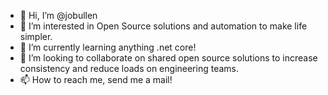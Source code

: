 - 👋 Hi, I’m @jobullen
- 👀 I’m interested in Open Source solutions and automation to make life simpler. 
- 🌱 I’m currently learning anything .net core!
- 💞️ I’m looking to collaborate on shared open source solutions to increase consistency and reduce loads on engineering teams.
- 📫 How to reach me, send me a mail!

<!---
jobullen/jobullen is a ✨ special ✨ repository because its `README.md` (this file) appears on your GitHub profile.
You can click the Preview link to take a look at your changes.
--->
